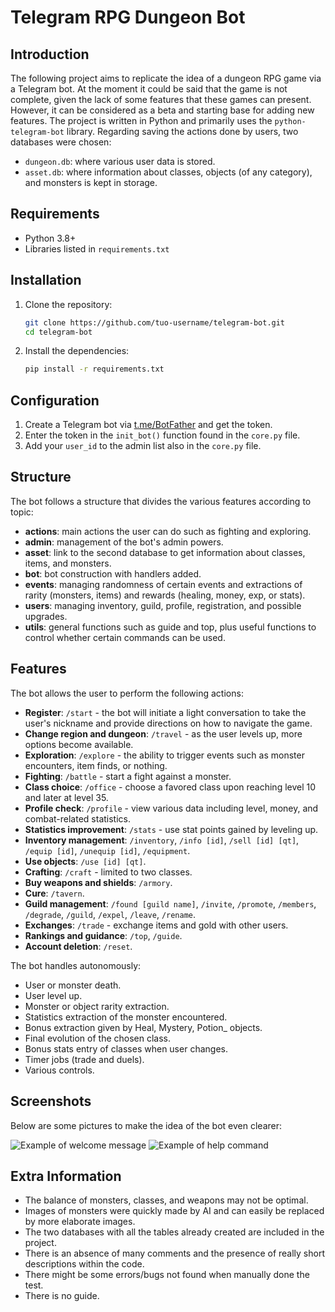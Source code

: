 # Telegram RPG Dungeon Bot

## Introduction

The following project aims to replicate the idea of a dungeon RPG game via a Telegram bot. At the moment it could be said that the game is not complete, given the lack of some features that these games can present. However, it can be considered as a beta and starting base for adding new features. The project is written in Python and primarily uses the `python-telegram-bot` library. Regarding saving the actions done by users, two databases were chosen:

- `dungeon.db`: where various user data is stored.
- `asset.db`: where information about classes, objects (of any category), and monsters is kept in storage.

## Requirements
- Python 3.8+
- Libraries listed in `requirements.txt`

## Installation
1. Clone the repository:
    ```bash
    git clone https://github.com/tuo-username/telegram-bot.git
    cd telegram-bot
    ```
2. Install the dependencies:
    ```bash
    pip install -r requirements.txt
    ```

## Configuration

1. Create a Telegram bot via [t.me/BotFather](https://t.me/BotFather) and get the token.
2. Enter the token in the `init_bot()` function found in the `core.py` file.
3. Add your `user_id` to the admin list also in the `core.py` file.

## Structure

The bot follows a structure that divides the various features according to topic:
- **actions**: main actions the user can do such as fighting and exploring.
- **admin**: management of the bot's admin powers.
- **asset**: link to the second database to get information about classes, items, and monsters.
- **bot**: bot construction with handlers added.
- **events**: managing randomness of certain events and extractions of rarity (monsters, items) and rewards (healing, money, exp, or stats).
- **users**: managing inventory, guild, profile, registration, and possible upgrades.
- **utils**: general functions such as guide and top, plus useful functions to control whether certain commands can be used.

## Features

The bot allows the user to perform the following actions:
- **Register**: `/start` - the bot will initiate a light conversation to take the user's nickname and provide directions on how to navigate the game.
- **Change region and dungeon**: `/travel` - as the user levels up, more options become available.
- **Exploration**: `/explore` - the ability to trigger events such as monster encounters, item finds, or nothing.
- **Fighting**: `/battle` - start a fight against a monster.
- **Class choice**: `/office` - choose a favored class upon reaching level 10 and later at level 35.
- **Profile check**: `/profile` - view various data including level, money, and combat-related statistics.
- **Statistics improvement**: `/stats` - use stat points gained by leveling up.
- **Inventory management**: `/inventory`, `/info [id]`, `/sell [id] [qt]`, `/equip [id]`, `/unequip [id]`, `/equipment`.
- **Use objects**: `/use [id] [qt]`.
- **Crafting**: `/craft` - limited to two classes.
- **Buy weapons and shields**: `/armory`.
- **Cure**: `/tavern`.
- **Guild management**: `/found [guild name]`, `/invite`, `/promote`, `/members`, `/degrade`, `/guild`, `/expel`, `/leave`, `/rename`.
- **Exchanges**: `/trade` - exchange items and gold with other users.
- **Rankings and guidance**: `/top`, `/guide`.
- **Account deletion**: `/reset`.

The bot handles autonomously:
- User or monster death.
- User level up.
- Monster or object rarity extraction.
- Statistics extraction of the monster encountered.
- Bonus extraction given by Heal, Mystery, Potion_ objects.
- Final evolution of the chosen class.
- Bonus stats entry of classes when user changes.
- Timer jobs (trade and duels).
- Various controls.

## Screenshots

Below are some pictures to make the idea of the bot even clearer:

![Example of welcome message]()
![Example of help command](images/)

## Extra Information

- The balance of monsters, classes, and weapons may not be optimal.
- Images of monsters were quickly made by AI and can easily be replaced by more elaborate images.
- The two databases with all the tables already created are included in the project.
- There is an absence of many comments and the presence of really short descriptions within the code.
- There might be some errors/bugs not found when manually done the test.
- There is no guide.
